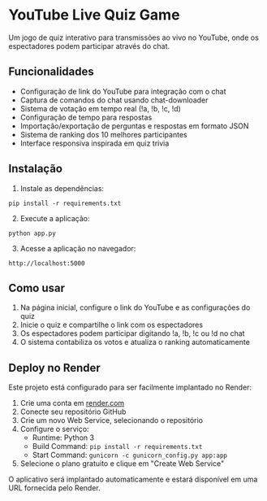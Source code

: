 # YouTube Live Quiz Game

Um jogo de quiz interativo para transmissões ao vivo no YouTube, onde os espectadores podem participar através do chat.

## Funcionalidades

- Configuração de link do YouTube para integração com o chat
- Captura de comandos do chat usando chat-downloader
- Sistema de votação em tempo real (!a, !b, !c, !d)
- Configuração de tempo para respostas
- Importação/exportação de perguntas e respostas em formato JSON
- Sistema de ranking dos 10 melhores participantes
- Interface responsiva inspirada em quiz trivia

## Instalação

1. Instale as dependências:
```
pip install -r requirements.txt
```

2. Execute a aplicação:
```
python app.py
```

3. Acesse a aplicação no navegador:
```
http://localhost:5000
```

## Como usar

1. Na página inicial, configure o link do YouTube e as configurações do quiz
2. Inicie o quiz e compartilhe o link com os espectadores
3. Os espectadores podem participar digitando !a, !b, !c ou !d no chat
4. O sistema contabiliza os votos e atualiza o ranking automaticamente

## Deploy no Render

Este projeto está configurado para ser facilmente implantado no Render:

1. Crie uma conta em [render.com](https://render.com/)
2. Conecte seu repositório GitHub
3. Crie um novo Web Service, selecionando o repositório
4. Configure o serviço:
   - Runtime: Python 3
   - Build Command: `pip install -r requirements.txt`
   - Start Command: `gunicorn -c gunicorn_config.py app:app`
5. Selecione o plano gratuito e clique em "Create Web Service"

O aplicativo será implantado automaticamente e estará disponível em uma URL fornecida pelo Render.
